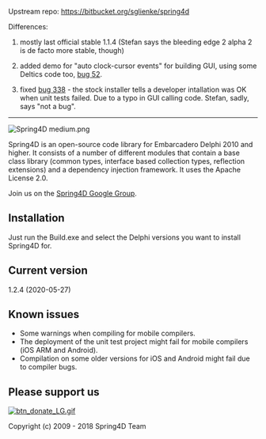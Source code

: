 Upstream repo: https://bitbucket.org/sglienke/spring4d

Differences:

1. mostly last official stable 1.1.4 (Stefan says the bleeding edge 2 alpha 2 is de facto more stable, though)

2. added demo for "auto clock-cursor events" for building GUI, using some Deltics code too, [bug 52](https://bitbucket.org/sglienke/spring4d/issues/52/).

3. fixed [bug 338](https://bitbucket.org/sglienke/spring4d/issues/338) - the stock installer tells a developer intallation was OK when unit tests failed. Due to a typo in GUI calling code. Stefan, sadly, says "not a bug".

-----------

![Spring4D medium.png](https://bitbucket.org/repo/jxX7Lj/images/3496466100-Spring4D%20medium.png)


Spring4D is an open-source code library for Embarcadero Delphi 2010 and higher.
It consists of a number of different modules that contain a base class library (common types, interface based collection types, reflection extensions) and a dependency injection framework. It uses the Apache License 2.0.

Join us on the [Spring4D Google Group](https://groups.google.com/forum/#!forum/spring4d).

Installation
------------
Just run the Build.exe and select the Delphi versions you want to install Spring4D for.

Current version
---------------
1.2.4 (2020-05-27)

Known issues
------------
* Some warnings when compiling for mobile compilers.
* The deployment of the unit test project might fail for mobile compilers (iOS ARM and Android).
* Compilation on some older versions for iOS and Android might fail due to compiler bugs.

Please support us
-----------------
[![btn_donate_LG.gif](https://bitbucket.org/repo/jxX7Lj/images/1283204942-btn_donate_LG.gif)](https://www.paypal.com/cgi-bin/webscr?cmd=_s-xclick&hosted_button_id=KG4H9QT3MSDN8)


Copyright (c) 2009 - 2018 Spring4D Team
